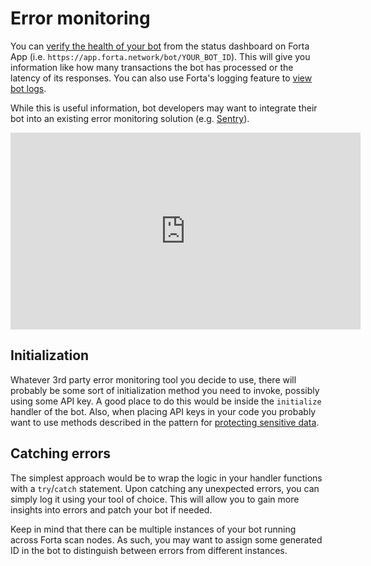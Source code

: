 # Error monitoring

You can [verify the health of your bot](maintaining.md#verifying-bot-health) from the status dashboard on Forta App (i.e. `https://app.forta.network/bot/YOUR_BOT_ID`). This will give you information like how many transactions the bot has processed or the latency of its responses. You can also use Forta's logging feature to [view bot logs](maintaining.md#viewing-bot-logs).

While this is useful information, bot developers may want to integrate their bot into an existing error monitoring solution (e.g. [Sentry](https://sentry.io/)).

<iframe width="560" height="315" src="https://www.youtube.com/embed/JlssgYi6XfA" title="YouTube video player" frameborder="0" allow="accelerometer; autoplay; clipboard-write; encrypted-media; gyroscope; picture-in-picture; web-share" allowfullscreen></iframe>

## Initialization

Whatever 3rd party error monitoring tool you decide to use, there will probably be some sort of initialization method you need to invoke, possibly using some API key. A good place to do this would be inside the `initialize` handler of the bot. Also, when placing API keys in your code you probably want to use methods described in the pattern for [protecting sensitive data](sensitive-data.md).

## Catching errors

The simplest approach would be to wrap the logic in your handler functions with a `try`/`catch` statement. Upon catching any unexpected errors, you can simply log it using your tool of choice. This will allow you to gain more insights into errors and patch your bot if needed.

Keep in mind that there can be multiple instances of your bot running across Forta scan nodes. As such, you may want to assign some generated ID in the bot to distinguish between errors from different instances.

